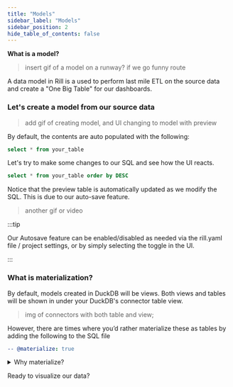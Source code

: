 ```yaml
---
title: "Models"
sidebar_label: "Models"
sidebar_position: 2
hide_table_of_contents: false
---
```


**What is a model?**

>insert gif of a model on a runway? if we go funny route

A data model in Rill is a used to perform last mile ETL on the source data and create a <a>"One Big Table"</a> for our dashboards.

### Let's create a model from our source data

>add gif of creating model, and UI changing to model with preview

By default, the contents are auto populated with the following:

```SQL
select * from your_table
```

Let's try to make some changes to our SQL and see how the UI reacts.

```SQL
select * from your_table order by DESC
```
Notice that the preview table is automatically updated as we modify the SQL. This is due to our auto-save feature.


> another gif or video





:::tip
 
 Our Autosave feature can be enabled/disabled as needed via the rill.yaml file / project settings, or by simply selecting the toggle in the UI.

:::

### What is materialization?

By default, models created in DuckDB will be views. Both views and tables will be shown in under your DuckDB's connector table view.
>img of connectors with both table and view;

However, there are times where you’d rather materialize these as tables by adding the following to the SQL file

```yaml
-- @materialize: true
```
<details>
  <summary>Why materialize?</summary>
  
   You may experience some improved performance materializing SQL views for intermediate models in the case of complex SQL or large data.

    We generally recommend materializing finals models that power dashboards.

    However, you might experience some degradation of modeling experience [auto-save feature] for some specific situations including cross joins.

</details>


Ready to visualize our data?


